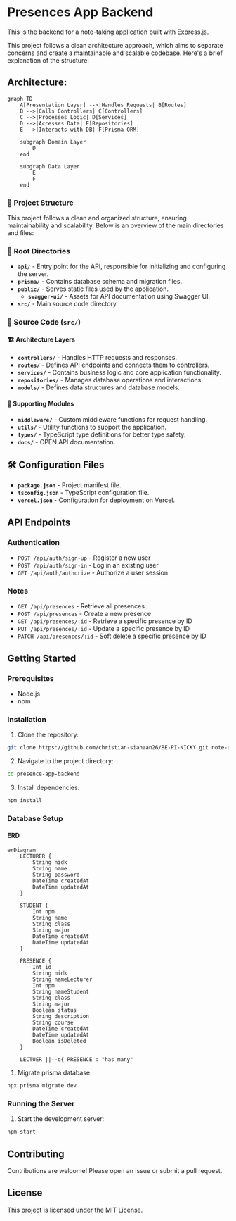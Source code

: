 # Presences App Backend

This is the backend for a note-taking application built with Express.js.

This project follows a clean architecture approach, which aims to separate concerns and create a maintainable and scalable codebase. Here's a brief explanation of the structure:

## Architecture:
```mermaid
graph TD
    A[Presentation Layer] -->|Handles Requests| B[Routes]
    B -->|Calls Controllers| C[Controllers]
    C -->|Processes Logic| D[Services]
    D -->|Accesses Data| E[Repositories]
    E -->|Interacts with DB| F[Prisma ORM]

    subgraph Domain Layer
        D
    end

    subgraph Data Layer
        E
        F
    end
```

### 📁 Project Structure  

This project follows a clean and organized structure, ensuring maintainability and scalability. Below is an overview of the main directories and files:  

### 📂 Root Directories  
- **`api/`** - Entry point for the API, responsible for initializing and configuring the server.  
- **`prisma/`** - Contains database schema and migration files.  
- **`public/`** - Serves static files used by the application.  
  - **`swagger-ui/`** - Assets for API documentation using Swagger UI.  
- **`src/`** - Main source code directory.  

### 📂 Source Code (`src/`)  
#### 🏗️ Architecture Layers  
- **`controllers/`** - Handles HTTP requests and responses.  
- **`routes/`** - Defines API endpoints and connects them to controllers.  
- **`services/`** - Contains business logic and core application functionality.  
- **`repositories/`** - Manages database operations and interactions.  
- **`models/`** - Defines data structures and database models.  

#### 🔧 Supporting Modules  
- **`middleware/`** - Custom middleware functions for request handling.  
- **`utils/`** - Utility functions to support the application.  
- **`types/`** - TypeScript type definitions for better type safety.  
- **`docs/`** - OPEN API documentation.

## 🛠️ Configuration Files  
- **`package.json`** - Project manifest file.
- **`tsconfig.json`** - TypeScript configuration file.  
- **`vercel.json`** - Configuration for deployment on Vercel.  

## API Endpoints

### Authentication

- `POST /api/auth/sign-up` - Register a new user
- `POST /api/auth/sign-in` - Log in an existing user
- `GET /api/auth/authorize` - Authorize a user session

### Notes

- `GET /api/presences` - Retrieve all presences
- `POST /api/presences` - Create a new presence
- `GET /api/presences/:id` - Retrieve a specific presence by ID
- `PUT /api/presences/:id` - Update a specific presence by ID
- `PATCH /api/presences/:id` - Soft delete a specific presence by ID

## Getting Started

### Prerequisites

- Node.js
- npm

### Installation

1. Clone the repository:

```sh
git clone https://github.com/christian-siahaan26/BE-PI-NICKY.git note-app-backend
```

2. Navigate to the project directory:

```sh
cd presence-app-backend
```

3. Install dependencies:

```sh
npm install
```

### Database Setup

#### ERD

```mermaid
erDiagram
    LECTURER {
        String nidk
        String name
        String password
        DateTime createdAt
        DateTime updatedAt
    }

    STUDENT {
        Int npm
        String name
        String class
        String major
        DateTime createdAt
        DateTime updatedAt
    }

    PRESENCE {
        Int id
        String nidk
        String nameLecturer
        Int npm
        String nameStudent
        String class
        String major
        Boolean status
        String description
        String course
        DateTime createdAt
        DateTime updatedAt
        Boolean isDeleted
    }

    LECTUER ||--o{ PRESENCE : "has many"
```

1. Migrate prisma database:

```sh
npx prisma migrate dev
```

### Running the Server

1. Start the development server:

```sh
npm start
```

## Contributing

Contributions are welcome! Please open an issue or submit a pull request.

## License

This project is licensed under the MIT License.
